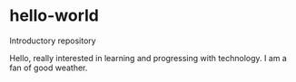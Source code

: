 # hello-world
Introductory repository 

Hello, really interested in learning and progressing with technology. I am a fan of good weather.
